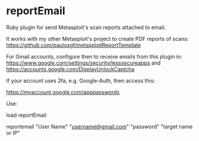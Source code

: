 # reportEmail
Ruby plugin for send Metasploit's scan reports attached to email.

It works with my other Metasploit's project to create PDF reports of scans:
https://github.com/paulosgf/metasploitReportTemplate

For Gmail accounts, configure then to receive emails from this plugin in:
https://www.google.com/settings/security/lesssecureapps 
and
https://accounts.google.com/DisplayUnlockCaptcha

If your account uses 2fa, e.g. Google-Auth, then access this:

https://myaccount.google.com/apppasswords

Use:

load reportEmail

reportemail "User Name" "username@gmail.com" "password" "target name or IP"
